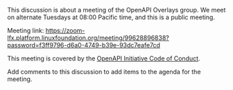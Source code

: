  This discussion is about a meeting of the OpenAPI Overlays group.
 We meet on alternate Tuesdays at 08:00 Pacific time, and this is a public meeting.



 Meeting link: <https://zoom-lfx.platform.linuxfoundation.org/meeting/99628896838?password=f3ff9796-d6a0-4749-b39e-93dc7eafe7cd>



 This meeting is covered by the [OpenAPI Initiative Code of Conduct](https://github.com/OAI/Arazzo-Specification/?tab=coc-ov-file#readme).



 Add comments to this discussion to add items to the agenda for the meeting.


